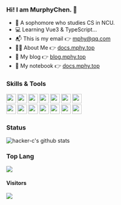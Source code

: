 ### Hi! I am MurphyChen.  👋 
- 🧑 A sophomore who studies CS in NCU.
- 💻 Learning Vue3 & TypeScript...
- 📬 This is my email 👉 mphy@qq.com
- 🙋‍♂️ About Me 👉 <a href="https://mphy.top" target="_blank">docs.mphy.top</a>
- 📘 My blog 👉 <a href="https://blog.mphy.top" target="_blank">blog.mphy.top</a>
- 📗 My notebook 👉 <a href="https://docs.mphy.top" target="_blank">docs.mphy.top</a>


### Skills & Tools

<code><img height="25" src="https://cdn.jsdelivr.net/gh/hacker-c/Picture-Bed@main/icons/html5.png"></code>
<code><img height="25" src="https://cdn.jsdelivr.net/gh/hacker-c/Picture-Bed@main/icons/css3.png"></code>
<code><img height="25" src="https://cdn.jsdelivr.net/gh/hacker-c/Picture-Bed@main/icons/javascript.png"></code>
<code><img height="25" src="https://cdn.jsdelivr.net/gh/hacker-c/Picture-Bed@main/icons/vuejs.png"></code>
<code><img height="25" src="https://cdn.jsdelivr.net/gh/hacker-c/Picture-Bed@main/icons/node-js.png"></code>
<code><img height="25" src="https://cdn.jsdelivr.net/gh/hacker-c/Picture-Bed@main/icons/less.png"></code>
<code><img height="25" src="https://cdn.jsdelivr.net/gh/hacker-c/Picture-Bed@main/icons/elementui.ico"></code>
<br>
<code><img height="25" src="https://cdn.jsdelivr.net/gh/hacker-c/Picture-Bed@main/icons/git.png"></code>
<code><img height="25" src="https://cdn.jsdelivr.net/gh/hacker-c/Picture-Bed@main/icons/ubuntu.png"></code>
<code><img height="25" src="https://cdn.jsdelivr.net/gh/hacker-c/Picture-Bed@main/icons/terminal1.png"></code>
<code><img height="25" src="https://cdn.jsdelivr.net/gh/hacker-c/Picture-Bed@main/icons/vs-code.png"></code>
<code><img height="25" src="https://cdn.jsdelivr.net/gh/hacker-c/Picture-Bed@main/icons/one-dark.svg"></code>
<code><img height="25" src="https://cdn.jsdelivr.net/gh/hacker-c/Picture-Bed@main/icons/chrome.png"></code>
<code><img height="25" src="https://cdn.jsdelivr.net/gh/hacker-c/Picture-Bed@main/icons/typora.png"></code>


### Status

![hacker-c's github stats](https://github-readme-stats.vercel.app/api?username=hacker-c&theme=dark&show_icons=true)

### Top Lang

<img src="https://github-readme-stats.vercel.app/api/top-langs/?username=Hacker-C&theme=dark&layout=compact"/>

#### Visitors

<img src="https://profile-counter.glitch.me/Hacker-C/count.svg">
